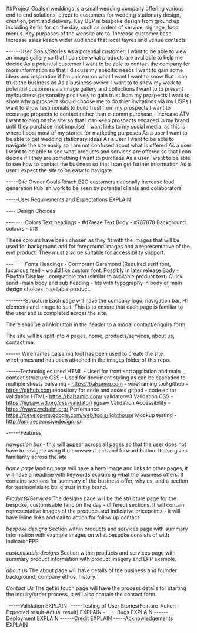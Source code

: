 ##Project Goals
rrweddings is a small wedding company offering various end to end solutions, direct to customers for wedding stationary design, creation, print and delivery.  Key USP is bespoke design from ground up including items for on the day, such as orders of service, signage, food menus.  Key purposes of the website are to:
Increase customer base
Increase sales
Reach wider audience that local fayres and venue contacts

------User Goals/Stories
As a potential customer:
I want to be able to view an image gallery so that I can see what products are avaliable to help me decide
As a potential custemer I want to be able to contact the company for more information so that I discuss my specific needs
I want to gain some ideas and inspiration if I'm unlcear on what I want
I want to know that I can trust the business as
As a business owner:
I want to to show my work to potential customers via image gallery and collections
I want to to present my/business personality positively to gain trust from my prospects
I want to show why a prospect should choose me to do thier invitations via my USPs
I want to show testimonials to build trust from my prospects
I want to ecourage propects to contact rather than e-comm purchase - increase ATV
I want to blog on the site so that I can keep prospects engaged in my brand until they purchase (not impulse)
I want links to my social media, as this is where I post most of my stories for marketing purposes
As a user I want to be able to get wedding stationary ideas
As a user I want to be able to navigate the site easily so I am not confused about what is offered
As a user I want to be able to see what products and services are offered so that I can decide if I they are something I want to purchase
As a user I want to be able to see how to contact the business so that I can get further information
As a user I expect the site to be easy to navigate


-----Site Owner Goals
Reach B2C customers nationally
Increase lead generation
Publish work to be seen by potential clients and colaborators

-----User Requirements and Expectations
EXPLAIN

---- Design Choices

--------Colors
Text headings - #d7aeae
Text Body - #787878
Background colours - #fff

These colours have been chosen as they fit with the images that will be used for background and for foreground images and a representative of the end product.  They must also be suitable for accessibility support.

--------Fonts
Headings - Cormorant Garamond (Required serif font, luxurious feel) - would like custom font. Possibly in later release
Body - Playfair Display - compatible text (similar to available product text)
Quick sand -main body and sub heading - fits with typography in body of main design choices in sellable product.

--------Structure
Each page will have the company logo, navigation bar, H1 elements and image to suit.  This is to ensure that each page is familiar to the user and is completed across the site.

There shall be a link/button in the header to a modal contact/enquiry form.

The site will be split into 4 pages, home, products/services, about us, contact me.

------ Wireframes
balsamiq tool has been used to create the site wireframes and has been attached in the images folder of this repo.

------Technologies used
HTML - Used for front end appliation and main contect structure
CSS - Used for document styling as can be cascaded to multiple sheets
balsamiq - https://balsamiq.com - wireframing tool
github - https://github.com repository for code and assets
gitpod - code editor
validation HTML- https://balsamiq.com/ validatorw3
Validation CSS - https://jigsaw.w3.org/css-validator/ jigsaw
Validation Accessibility - https://wave.webaim.org/
Perfomance - https://developers.google.com/web/tools/lighthouse
Mockup testing - http://ami.responsivedesign.is/

------Features

_navigation bar_ - this will appear across all pages so that the user does not have to navigate using the browsers back and forward button.  It also gives familiarity across the site

_home page_ landing page will have a hero image and links to other pages, it will have a headline with keywords explaining what the business offers.
It contains sections for summary of the business offer, why us, and a section for testimonials to build trust in the brand.

_Products/Services_
The designs page will be the structure page for the bespoke, customisable (and on the day - differed) sections.  It will contain representative images of the products and indicative pricepoints - it will have inline links and call to action for follow up contact

_bespoke designs_
Section within products and services page with summary information with example images on what bespoke consists of with indicator EPP.

_customisable designs_
Section within products and services page with summary product information with product imagery and EPP example.

_about us_
The about page will have details of the business and founder background, company ethos, history.

_Contact Us_
The get in touch page will have the process details for starting the inquiry/order process, it will also contain the contact form.

------Validation
EXPLAIN
------Testing of User Stories(Feature-Action-Expected result-Actual result)
EXPLAIN
------Bugs
EXPLAIN
------Deployment
EXPLAIN
------Credit
EXPLAIN
-----Acknowledgements
EXPLAIN